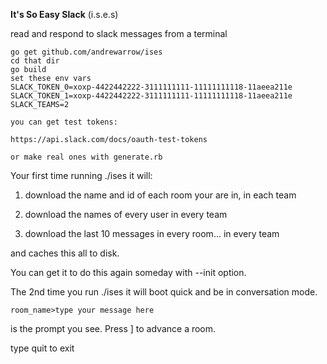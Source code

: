 **It's So Easy Slack** (i.s.e.s)

read and respond to slack messages from a terminal

```
go get github.com/andrewarrow/ises
cd that dir
go build
set these env vars
SLACK_TOKEN_0=xoxp-4422442222-3111111111-11111111118-11aeea211e
SLACK_TOKEN_1=xoxp-4422442222-3111111111-11111111118-11aeea211e
SLACK_TEAMS=2

you can get test tokens:

https://api.slack.com/docs/oauth-test-tokens

or make real ones with generate.rb
```

Your first time running ./ises it will:

1) download the name and id of each room your are in, in each team

2) download the names of every user in every team

3) download the last 10 messages in every room... in every team

and caches this all to disk.

You can get it to do this again someday with --init option.

The 2nd time you run ./ises it will boot quick and be in conversation mode.

`room_name>type your message here`

is the prompt you see. Press ] to advance a room.

type quit to exit

